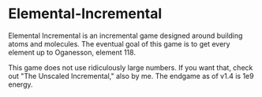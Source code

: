 # Elemental-Incremental

Elemental Incremental is an incremental game designed around building atoms and molecules.
The eventual goal of this game is to get every element up to Oganesson, element 118.

This game does not use ridiculously large numbers. If you want that, check out "The Unscaled Incremental," also by me. The endgame as of v1.4 is 1e9 energy.
